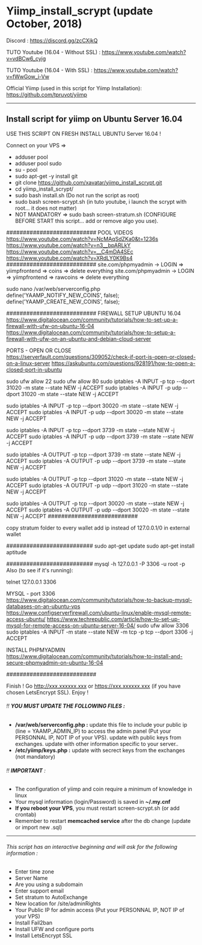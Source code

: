 # Yiimp_install_scrypt (update October, 2018)


Discord : https://discord.gg/zcCXjkQ

TUTO Youtube (16.04 - Without SSL) : https://www.youtube.com/watch?v=vdBCw6_cyig

TUTO Youtube (16.04 - With SSL) : https://www.youtube.com/watch?v=fWwGow_i-Vw

Official Yiimp (used in this script for Yiimp Installation): https://github.com/tpruvot/yiimp

***********************************

## Install script for yiimp on Ubuntu Server 16.04

USE THIS SCRIPT ON FRESH INSTALL UBUNTU Server 16.04 !

Connect on your VPS =>
- adduser pool
- adduser pool sudo
- su - pool
- sudo apt-get -y install git
- git clone https://github.com/xavatar/yiimp_install_scrypt.git
- cd yiimp_install_scrypt/
- sudo bash install.sh (Do not run the script as root)
- sudo bash screen-scrypt.sh (in tuto youtube, i launch the scrypt with root... it does not matter)
- NOT MANDATORY => sudo bash screen-stratum.sh (CONFIGURE BEFORE START this script... add or remove algo you use).

###########################
POOL VIDEOS 
https://www.youtube.com/watch?v=NcMAqSdZKa0&t=1236s
https://www.youtube.com/watch?v=n3__bpARLkY
https://www.youtube.com/watch?v=__C4mDA4SEc
https://www.youtube.com/watch?v=XRdLY0K9Bs4
###########################
site.com/phpmyadmin -> LOGIN => yiimpfrontend => coins => delete everything
site.com/phpmyadmin -> LOGIN => yiimpfrontend => rawcoins => delete everything

sudo nano /var/web/serverconfig.php
  define('YAAMP_NOTIFY_NEW_COINS', false);
  define('YAAMP_CREATE_NEW_COINS', false);
  
###########################
FIREWALL SETUP UBUNTU 16.04
https://www.digitalocean.com/community/tutorials/how-to-set-up-a-firewall-with-ufw-on-ubuntu-16-04
https://www.digitalocean.com/community/tutorials/how-to-setup-a-firewall-with-ufw-on-an-ubuntu-and-debian-cloud-server

PORTS - OPEN OR CLOSE
https://serverfault.com/questions/309052/check-if-port-is-open-or-closed-on-a-linux-server
https://askubuntu.com/questions/928191/how-to-open-a-closed-port-in-ubuntu
  
sudo ufw allow 22
sudo ufw allow 80
sudo iptables -A INPUT -p tcp --dport 31020 -m state --state NEW -j ACCEPT
sudo iptables -A INPUT -p udp --dport 31020 -m state --state NEW -j ACCEPT

sudo iptables -A INPUT -p tcp --dport 30020 -m state --state NEW -j ACCEPT
sudo iptables -A INPUT -p udp --dport 30020 -m state --state NEW -j ACCEPT

sudo iptables -A INPUT -p tcp --dport 3739 -m state --state NEW -j ACCEPT
sudo iptables -A INPUT -p udp --dport 3739 -m state --state NEW -j ACCEPT

sudo iptables -A OUTPUT -p tcp --dport 3739 -m state --state NEW -j ACCEPT
sudo iptables -A OUTPUT -p udp --dport 3739 -m state --state NEW -j ACCEPT

sudo iptables -A OUTPUT -p tcp --dport 31020 -m state --state NEW -j ACCEPT
sudo iptables -A OUTPUT -p udp --dport 31020 -m state --state NEW -j ACCEPT

sudo iptables -A OUTPUT -p tcp --dport 30020 -m state --state NEW -j ACCEPT
sudo iptables -A OUTPUT -p udp --dport 30020 -m state --state NEW -j ACCEPT
###########################

copy stratum folder to every wallet
add ip instead of 127.0.0.1/0 in external wallet

##########################
sudo apt-get update
sudo apt-get install aptitude

##########################
mysql -h 127.0.0.1 -P 3306 -u root -p <database>
Also (to see if it's running):

telnet 127.0.0.1 3306 

MYSQL - port 3306
https://www.digitalocean.com/community/tutorials/how-to-backup-mysql-databases-on-an-ubuntu-vps
https://www.configserverfirewall.com/ubuntu-linux/enable-mysql-remote-access-ubuntu/
https://www.techrepublic.com/article/how-to-set-up-mysql-for-remote-access-on-ubuntu-server-16-04/
sudo ufw allow 3306
sudo iptables -A INPUT -m state --state NEW -m tcp -p tcp --dport 3306 -j ACCEPT

INSTALL PHPMYADMIN
https://www.digitalocean.com/community/tutorials/how-to-install-and-secure-phpmyadmin-on-ubuntu-16-04

###########################

Finish !
Go http://xxx.xxxxxx.xxx or https://xxx.xxxxxx.xxx (if you have chosen LetsEncrypt SSL). Enjoy !

###### :bangbang: **YOU MUST UPDATE THE FOLLOWING FILES :**
- **/var/web/serverconfig.php :** update this file to include your public ip (line = YAAMP_ADMIN_IP) to access the admin panel (Put your PERSONNAL IP, NOT IP of your VPS). update with public keys from exchanges. update with other information specific to your server..
- **/etc/yiimp/keys.php :** update with secrect keys from the exchanges (not mandatory)


###### :bangbang: **IMPORTANT** : 

- The configuration of yiimp and coin require a minimum of knowledge in linux
- Your mysql information (login/Password) is saved in **~/.my.cnf**
- **If you reboot your VPS**, you must restart screen-scrypt.sh (or add crontab)
- Remember to restart **memcached service** after the db change (update or import new .sql)

***********************************

###### This script has an interactive beginning and will ask for the following information :

- Enter time zone
- Server Name 
- Are you using a subdomain
- Enter support email
- Set stratum to AutoExchange
- New location for /site/adminRights
- Your Public IP for admin access (Put your PERSONNAL IP, NOT IP of your VPS)
- Install Fail2ban
- Install UFW and configure ports
- Install LetsEncrypt SSL
